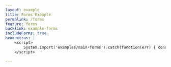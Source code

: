 ```yaml
---
layout: example
title: Forms Example
permalink: /forms
feature: forms
backlink: example-forms
includeForms: true
headextras: | 
    <script>
        System.import('examples/main-forms').catch(function(err) { console.error(err); });
    </script>

---
```

